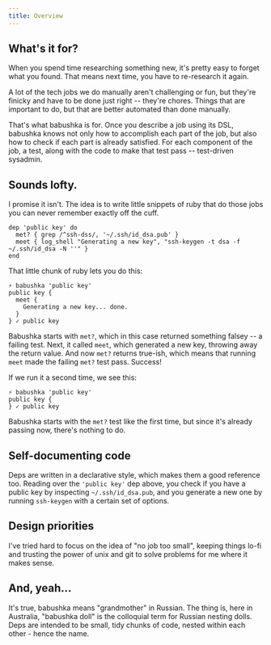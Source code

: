 ```yaml
---
title: Overview
---
```



## What's it for?

When you spend time researching something new, it's pretty easy to forget what you found. That means next time, you have to re-research it again.

A lot of the tech jobs we do manually aren't challenging or fun, but they're finicky and have to be done just right -- they're chores. Things that are important to do, but that are better automated than done manually.

That's what babushka is for. Once you describe a job using its DSL, babushka knows not only how to accomplish each part of the job, but also how to check if each part is already satisfied. For each component of the job, a test, along with the code to make that test pass -- test-driven sysadmin.


## Sounds lofty.

I promise it isn't. The idea is to write little snippets of ruby that do those jobs you can never remember exactly off the cuff.

    dep 'public key' do
      met? { grep /^ssh-dss/, '~/.ssh/id_dsa.pub' }
      meet { log_shell "Generating a new key", "ssh-keygen -t dsa -f ~/.ssh/id_dsa -N ''" }
    end

That little chunk of ruby lets you do this:

    ⚡ babushka 'public key'
    public key {
      meet {
        Generating a new key... done.
      }
    } ✓ public key


Babushka starts with `met?`, which in this case returned something falsey -- a failing test. Next, it called `meet`, which generated a new key, throwing away the return value. And now `met?` returns true-ish, which means that running `meet` made the failing `met?` test pass. Success!

If we run it a second time, we see this:

    ⚡ babushka 'public key'
    public key {
    } ✓ public key

Babushka starts with the `met?` test like the first time, but since it's already passing now, there's nothing to do.


## Self-documenting code

Deps are written in a declarative style, which makes them a good reference too. Reading over the `'public key'` dep above, you check if you have a public key by inspecting `~/.ssh/id_dsa.pub`, and you generate a new one by running `ssh-keygen` with a certain set of options.


## Design priorities

I've tried hard to focus on the idea of "no job too small", keeping things lo-fi and trusting the power of unix and git to solve problems for me where it makes sense.


## And, yeah...

It's true, babushka means "grandmother" in Russian. The thing is, here in Australia, "babushka doll" is the colloquial term for Russian nesting dolls. Deps are intended to be small, tidy chunks of code, nested within each other - hence the name.
